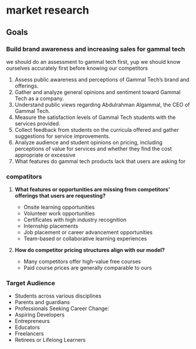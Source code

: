# market research

## Goals

### Build brand awareness and increasing sales for gammal tech
we should do an assessment to gammal tech first, yup we should know ourselves accurately first before knowing our competitors

1. Assess public awareness and perceptions of Gammal Tech’s brand and offerings.
2. Gather and analyze general opinions and sentiment toward Gammal Tech as a company.
3. Understand public views regarding Abdulrahman Algammal, the CEO of Gammal Tech.
4. Measure the satisfaction levels of Gammal Tech students with the services provided.
5. Collect feedback from students on the curricula offered and gather suggestions for service improvements.
6. Analyze audience and student opinions on pricing, including perceptions of value for services and whether they find the cost appropriate or excessive
7. What features do gammal tech products lack that users are asking for

### compatitors

1. **What features or opportunities are missing from competitors' offerings that users are requesting?**
   - Onsite learning opportunities
   - Volunteer work opportunities
   - Certificates with high industry recognition
   - Internship placements
   - Job placement or career advancement opportunities
   - Team-based or collaborative learning experiences

2. **How do competitor pricing structures align with our model?**
   - Many competitors offer high-value free courses
   - Paid course prices are generally comparable to ours

### **Target Audience**
   - Students across various disciplines
   - Parents and guardians
   - Professionals Seeking Career Change:
   - Aspiring Developers
   - Entrepreneurs
   - Educators
   - Freelancers
   - Retirees or Lifelong Learners